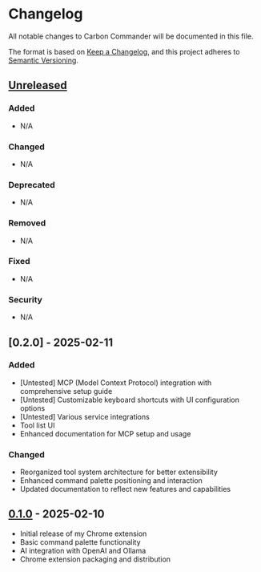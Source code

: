 # Changelog

All notable changes to Carbon Commander will be documented in this file.

The format is based on [Keep a Changelog](https://keepachangelog.com/en/1.0.0/),
and this project adheres to [Semantic Versioning](https://semver.org/spec/v2.0.0.html).

## [Unreleased]

### Added
- N/A

### Changed
- N/A

### Deprecated
- N/A

### Removed
- N/A

### Fixed
- N/A

### Security
- N/A

## [0.2.0] - 2025-02-11

### Added
- [Untested] MCP (Model Context Protocol) integration with comprehensive setup guide
- [Untested] Customizable keyboard shortcuts with UI configuration options
- [Untested] Various service integrations
- Tool list UI
- Enhanced documentation for MCP setup and usage

### Changed
- Reorganized tool system architecture for better extensibility
- Enhanced command palette positioning and interaction
- Updated documentation to reflect new features and capabilities

## [0.1.0] - 2025-02-10
- Initial release of my Chrome extension
- Basic command palette functionality
- AI integration with OpenAI and Ollama
- Chrome extension packaging and distribution

[Unreleased]: https://github.com/carbonitex/carbon-commander/compare/v0.1.0...HEAD
[0.1.0]: https://github.com/carbonitex/carbon-commander/releases/tag/v0.1.0 